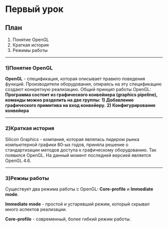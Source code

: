 # Первый урок
## План
1) Понятие OpenGL
2) Краткая история
3) Режимы работы

------------

### 1)Понятие OpenGL
**OpenGL** - спецификация, которая описывает правило поведения функций. Производители оборудования, опираясь на эту спецификацию создают конкретную реализацию.
Общий принцип работы OpenGL:
**Программа состоит из графического конвейнера  (graphics pipeline), команды можно разделить на две группы:**
**1) Добавление графического примитива на вход конвейеру.**
**2) Конфигурирование конвейера**

------------

### 2)Краткая история
Silicon Graphics - компания, которая являлась лидером рынка компьютерной графики 80-ых годов, приняла решение о стандартизации методов доступа к графическому оборудованию. Так появился OpenGL.
На данный момент последней версией является OpenGL 4.6.

------------

### 3)Режиы работы
Существует два режима работы с OpenGL: **Core-profile** и **Immediate mode**.

**Immediate mode** - простой и устаревший режим, который скрывал много аспектов реализации.

**Core-profile** - современный, более гибкий режим работы.